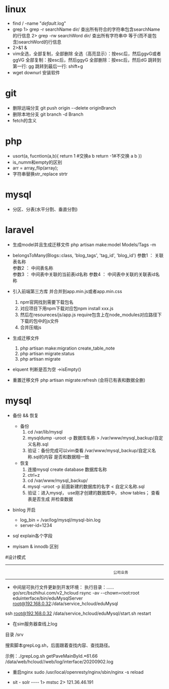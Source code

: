 # linux 
-  find / -name  "*default*.log"
-  grep 
	1> grep -r searchName dir/  查出所有符合的字符串包含searchName的行信息
	2> grep -rw searchWord dir/ 查出所有字符串中 等于(而不是包含)searchWord的行信息
-  2>&1 & 
-  vim全选，全部复制，全部删除
	全选（高亮显示）：按esc后，然后ggvG或者ggVG
	全部复制：按esc后，然后ggyG
	全部删除：按esc后，然后dG
	跳转到第一行: gg
	跳转到最后一行: shift+g
- wget downurl 安装软件
# git  
-  删除远端分支   git push origin --delete originBranch
-  删除本地分支   git branch -d Branch
-  fetch的含义
 

# php
- usort(a, fucntion(a,b){
	return 1 #交换a b 
	return -1#不交换 a b
})
- is_numm和empty的区别
- arr = array_flip(array);
- 字符串替换str_replace strtr


# mysql
- 分区、分表(水平分割、垂直分割)



# laravel
- 生成model并且生成迁移文件
 php artisan make:model Models/Tags -m

- belongsToMany(Blogs::class, 'blog_tags', 'tag_id', 'blog_id') 
参数1 ： 关联表名称    
参数2 ： 中间表名称  
参数3 ： 中间表中关联的当前表id名称
参数4 ： 中间表中关联的关联表id名称 

- 引入前端第三方库 并合并到app.min.js或者app.min.css
	1. npm官网找到需要下载包名
    2. 对应项目下用npm下载对应包npm install xxx.js
    3. 然后在resoureces/js/app.js require包含上在node_modules对应路径下下载的包中的js文件
	4. 合并压缩js

- 生成迁移文件
    1. php artisan make:migration create_table_note
	2. php artisan migrate:status 
	3. php artisan migrate

- elquent 判断是否为空   ->isEmpty()
- 重置迁移文件  php artisan migrate:refresh (会将已有表和数据全删)

# mysql
- 备份 && 恢复
  - 备份
	1. cd /var/lib/mysql
	2. mysqldump -uroot -p 数据库名称 > /var/www/mysql_backup/自定义名称.sql
	3. 验证：备份完成可以vim查看 /var/www/mysql_backup/自定义名称.sql的内容  是否和数据相一致
  - 恢复
	1. 连接mysql create  database 数据库名称
	2. ctrl+z
    3. cd /var/www/mysql_backup/
	4. mysql -uroot  -p  前面新建的数据库的名字  <  自定义名称.sql
	5. 验证：进入mysql，  use刚才创建的数据库中， show tables； 查看表是否生成  并检查数据

- binlog 开启 
	- log_bin                        = /var/log/mysql/mysql-bin.log
	- server-id=1234

- sql explain各个字段

- myisam & innodb 区别

#设计模式


----------------------------------------------------------------------------------------------------------------
													公司业务
----------------------------------------------------------------------------------------------------------------
-  中间层可执行文件更新到开发环境：
执行目录：……go/src/bszhihui.com/v2_hcloud
rsync -av --chown=root:root eduinterface/bin/eduMysqlServer root@192.168.0.32:/data/service_hcloud/eduMysql

ssh root@192.168.0.32 /data/service_hcloud/eduMysql/start.sh restart


-  在sim服务器查线上log

目录 /srv

搜索脚本grepLog.sh，后面跟着查找内容、查找路径。

示例：./grepLog.sh getPaveMainById.*61.66 /data/web/hcloud//web/log/interface/20200902.log
-  重启nginx   sudo /usr/local/openresty/nginx/sbin/nginx -s reload

-  sit - solr  ---- 1> mstsc 
				   2> 121.36.46.191



